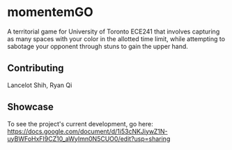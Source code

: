 # momentemGO

A territorial game for University of Toronto ECE241 that involves capturing as many spaces with your color in the allotted time limit, while attempting to sabotage your opponent through stuns to gain the upper hand.

## Contributing

Lancelot Shih, Ryan Qi

## Showcase

To see the project's current development, go here:
https://docs.google.com/document/d/1i53cNKJiywZ1N-uyBWFoHxFI9CZ10_aWyImn0N5CUO0/edit?usp=sharing 
